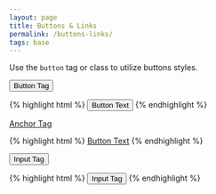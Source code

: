 ```yaml
---
layout: page
title: Buttons & Links
permalink: /buttons-links/
tags: base
---
```


Use the `button` tag or class to utilize buttons styles.

<button>Button Tag</button>

{% highlight html %}
<button>Button Text</button>
{% endhighlight %}

<a href="#" class="button">Anchor Tag</a>

{% highlight html %}
<a href="#" class="button">Button Text</a>
{% endhighlight %}

<input type="submit" class="button" value="Input Tag" />

{% highlight html %}
<input type="submit" class="button" value="Input Tag" />
{% endhighlight %}
